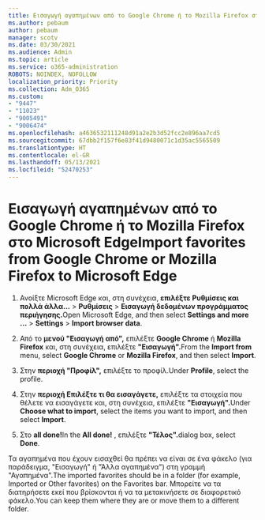 ```yaml
---
title: Εισαγωγή αγαπημένων από το Google Chrome ή το Mozilla Firefox στο Microsoft Edge
ms.author: pebaum
author: pebaum
manager: scotv
ms.date: 03/30/2021
ms.audience: Admin
ms.topic: article
ms.service: o365-administration
ROBOTS: NOINDEX, NOFOLLOW
localization_priority: Priority
ms.collection: Adm_O365
ms.custom:
- "9447"
- "11023"
- "9005491"
- "9006474"
ms.openlocfilehash: a4636532111248d91a2e2b3d52fcc2e896aa7cd5
ms.sourcegitcommit: 67dbb2f157f6e83f41d9480071c1d35ac5565509
ms.translationtype: HT
ms.contentlocale: el-GR
ms.lasthandoff: 05/13/2021
ms.locfileid: "52470253"
---
```

# <a name="import-favorites-from-google-chrome-or-mozilla-firefox-to-microsoft-edge"></a><span data-ttu-id="58193-102">Εισαγωγή αγαπημένων από το Google Chrome ή το Mozilla Firefox στο Microsoft Edge</span><span class="sxs-lookup"><span data-stu-id="58193-102">Import favorites from Google Chrome or Mozilla Firefox to Microsoft Edge</span></span>

1. <span data-ttu-id="58193-103">Ανοίξτε Microsoft Edge και, στη συνέχεια, **επιλέξτε Ρυθμίσεις και πολλά άλλα...**  >  **Ρυθμίσεις**  >  **Εισαγωγή δεδομένων προγράμματος περιήγησης.**</span><span class="sxs-lookup"><span data-stu-id="58193-103">Open Microsoft Edge, and then select **Settings and more ...** > **Settings** > **Import browser data**.</span></span>

1. <span data-ttu-id="58193-104">Από το **μενού "Εισαγωγή από",** επιλέξτε **Google Chrome** ή **Mozilla Firefox** και, στη συνέχεια, επιλέξτε **"Εισαγωγή".**</span><span class="sxs-lookup"><span data-stu-id="58193-104">From the **Import from** menu, select **Google Chrome** or **Mozilla Firefox**, and then select **Import**.</span></span>

1. <span data-ttu-id="58193-105">Στην **περιοχή "Προφίλ",** επιλέξτε το προφίλ.</span><span class="sxs-lookup"><span data-stu-id="58193-105">Under **Profile**, select the profile.</span></span>

1. <span data-ttu-id="58193-106">Στην **περιοχή Επιλέξτε τι θα εισαγάγετε,** επιλέξτε τα στοιχεία που θέλετε να εισαγάγετε και, στη συνέχεια, επιλέξτε **"Εισαγωγή".**</span><span class="sxs-lookup"><span data-stu-id="58193-106">Under **Choose what to import**, select the items you want to import, and then select **Import**.</span></span>

1. <span data-ttu-id="58193-107">Στο **all done!**</span><span class="sxs-lookup"><span data-stu-id="58193-107">In the **All done!**</span></span> <span data-ttu-id="58193-108">, επιλέξτε **"Τέλος".**</span><span class="sxs-lookup"><span data-stu-id="58193-108">dialog box, select **Done**.</span></span>

<span data-ttu-id="58193-109">Τα αγαπημένα που έχουν εισαχθεί θα πρέπει να είναι σε ένα φάκελο (για παράδειγμα, "Εισαγωγή" ή "Άλλα αγαπημένα") στη γραμμή "Αγαπημένα".</span><span class="sxs-lookup"><span data-stu-id="58193-109">The imported favorites should be in a folder (for example, Imported or Other favorites) on the Favorites bar.</span></span> <span data-ttu-id="58193-110">Μπορείτε να τα διατηρήσετε εκεί που βρίσκονται ή να τα μετακινήσετε σε διαφορετικό φάκελο.</span><span class="sxs-lookup"><span data-stu-id="58193-110">You can keep them where they are or move them to a different folder.</span></span>
